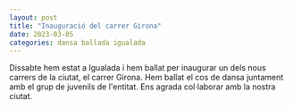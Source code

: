 ```yaml
---
layout: post
title: "Inauguració del carrer Girona"
date: 2023-03-05
categories: dansa ballada igualada
---
```


Dissabte hem estat a Igualada i hem ballat per inaugurar un dels nous carrers de la ciutat, el carrer Girona. Hem ballat el cos de dansa juntament amb el grup de juvenils de l'entitat. Ens agrada col·laborar amb la nostra ciutat. 
